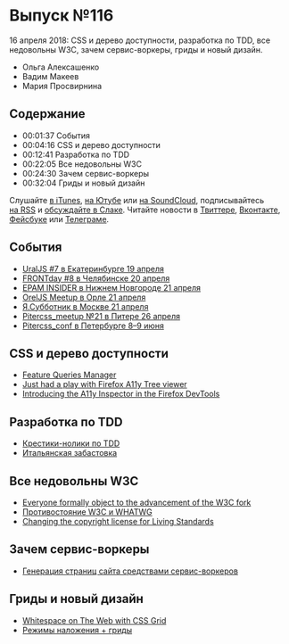 # Выпуск №116

16 апреля 2018: CSS и дерево доступности, разработка по TDD, все недовольны W3C, зачем сервис-воркеры, гриды и новый дизайн.

- Ольга Алексашенко
- Вадим Макеев
- Мария Просвирнина

## Содержание

- 00:01:37 События
- 00:04:16 CSS и дерево доступности
- 00:12:41 Разработка по TDD
- 00:22:05 Все недовольны W3C
- 00:24:30 Зачем сервис-воркеры
- 00:32:04 Гриды и новый дизайн

Слушайте [в iTunes](https://itunes.apple.com/podcast/id1080500016), [на Ютубе](https://www.youtube.com/playlist?list=PLMBnwIwFEFHcwuevhsNXkFTcadeX5R1Go) или [на SoundCloud](https://soundcloud.com/web-standards), подписывайтесь [на RSS](https://web-standards.ru/podcast/feed/) и [обсуждайте в Слаке](http://slack.web-standards.ru/). Читайте новости в [Твиттере](https://twitter.com/webstandards_ru), [Вконтакте](https://vk.com/webstandards_ru), [Фейсбуке](https://www.facebook.com/webstandardsru) или [Телеграме](https://t.me/webstandards_ru).

## События

- [UralJS #7 в Екатеринбурге 19 апреля](https://uraljs.timepad.ru/event/699986/)
- [FRONTday #8 в Челябинске 20 апреля](https://meetup.house/frontday/)
- [EPAM INSIDER в Нижнем Новгороде 21 апреля](https://events.epam.com/events/insider_nn)
- [OrelJS Meetup в Орле 21 апреля](http://oreljs.ru/)
- [Я.Субботник в Москве 21 апреля](https://events.yandex.ru/events/yasubbotnik/21-Apr-2018/)
- [Pitercss_meetup №21 в Питере 26 апреля](https://pitercss.timepad.ru/event/700532/)
- [Pitercss_conf в Петербурге 8–9 июня](https://pitercss.com/)

## CSS и дерево доступности

- [Feature Queries Manager](https://github.com/ireade/feature-queries-manager)
- [Just had a play with Firefox A11y Tree viewer](https://twitter.com/hdv/status/983439670741749760)
- [Introducing the A11y Inspector in the Firefox DevTools](https://www.marcozehe.de/2018/04/11/introducing-the-accessibility-inspector-in-the-firefox-developer-tools/)

## Разработка по TDD

- [Крестики-нолики по TDD](https://bespoyasov.ru/ttt-tdd/)
- [Итальянская забастовка](https://ru.wikipedia.org/wiki/Итальянская_забастовка)

## Все недовольны W3C

- [Everyone formally object to the advancement of the W3C fork](https://twitter.com/domenic/status/984489226069737472)
- [Противостояние W3C и WHATWG](https://habrahabr.ru/post/353514/)
- [Changing the copyright license for Living Standards](https://blog.whatwg.org/copyright-license-change)

## Зачем сервис-воркеры

- [Генерация страниц сайта средствами сервис-воркеров](https://habrahabr.ru/p/353232/)

## Гриды и новый дизайн

- [Whitespace on The Web with CSS Grid](https://youtu.be/YfIjFeBLhyA)
- [Режимы наложения + гриды](https://medium.com/p/3fbe4b10518f)
